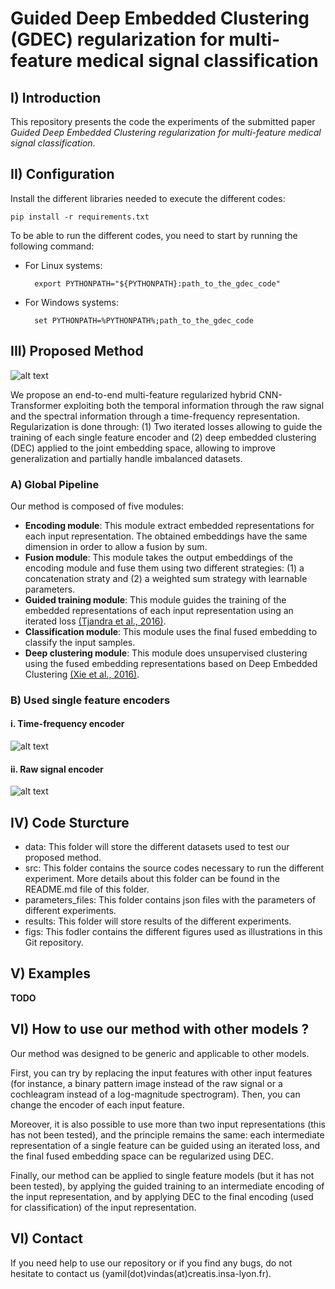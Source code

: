 # Guided Deep Embedded Clustering (GDEC) regularization for multi-feature medical signal classification

## I) Introduction

This repository presents the code the experiments of the submitted paper *Guided Deep Embedded Clustering regularization for multi-feature medical signal classification*.

## II) Configuration

Install the different libraries needed to execute the different codes:

    pip install -r requirements.txt

To be able to run the different codes, you need to start by running the following command:

- For Linux systems:

        export PYTHONPATH="${PYTHONPATH}:path_to_the_gdec_code"

- For Windows systems:
    
        set PYTHONPATH=%PYTHONPATH%;path_to_the_gdec_code
        
## III) Proposed Method

![alt text](https://github.com/gdec-submission/gdec/blob/main/figs/Method/GlobalPipeline.jpg)

We propose an end-to-end multi-feature regularized hybrid CNN-Transformer exploiting both the temporal information through the raw signal and the spectral information through a time-frequency representation. Regularization is done through: (1) Two iterated losses allowing to guide the training of each single feature encoder and (2) deep embedded clustering (DEC) applied to the joint embedding space, allowing to improve generalization and partially handle imbalanced datasets. 

### A) Global Pipeline

Our method is composed of five modules:
- **Encoding module**: This module extract embedded representations for each input representation. The obtained embeddings have the same dimension in order to allow a fusion by sum.
- **Fusion module**: This module takes the output embeddings of the encoding module and fuse them using two different strategies: (1) a concatenation straty and (2) a weighted sum strategy with learnable parameters.
- **Guided training module**: This module guides the training of the embedded representations of each input representation using an iterated loss [(Tjandra et al., 2016)](https://arxiv.org/abs/1910.10324).
- **Classification module**: This module uses the final fused embedding to classify the input samples.
- **Deep clustering module**: This module does unsupervised clustering using the fused embedding representations based on Deep Embedded Clustering [(Xie et al., 2016)](https://arxiv.org/abs/1511.06335).

### B) Used single feature encoders

#### i. Time-frequency encoder

![alt text](https://github.com/gdec-submission/gdec/blob/main/figs/Method/2D_CNN_Encoder.jpg)

#### ii. Raw signal encoder

![alt text](https://github.com/gdec-submission/gdec/blob/main/figs/Method/1DCNN_Transformer_Encoder.jpg)

## IV) Code Sturcture

- data: This folder will store the different datasets used to test our proposed method.
- src: This folder contains the source codes necessary to run the different experiment. More details about this folder can be found in the README.md file of this folder.
- parameters_files: This folder contains json files with the parameters of different experiments. 
- results: This folder will store results of the different experiments.
- figs: This fodler contains the different figures used as illustrations in this Git repository.


## V) Examples

**TODO**

## VI) How to use our method with other models ?

Our method was designed to be generic and applicable to other models.

First, you can try by replacing the input features with other input features (for instance, a binary pattern image instead of the raw signal or a cochleagram instead of a log-magnitude spectrogram). Then, you can change the encoder of each input feature.

Moreover, it is also possible to use more than two input representations (this has not been tested), and the principle remains the same: each intermediate representation of a single feature can be guided using an iterated loss, and the final fused embedding space can be regularized using DEC.

Finally, our method can be applied to single feature models (but it has not been tested), by applying the guided training to an intermediate encoding of the input representation, and by applying DEC to the final encoding (used for classification) of the input representation.

## VI) Contact

If you need help to use our repository or if you find any bugs, do not hesitate to contact us (yamil(dot)vindas(at)creatis.insa-lyon.fr).
